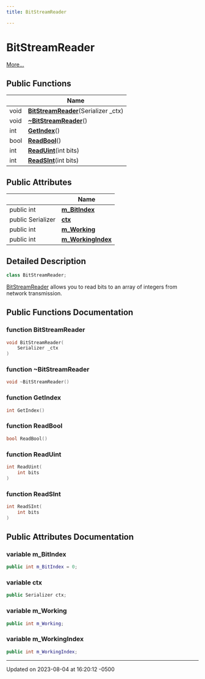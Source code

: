 ```yaml
---
title: BitStreamReader

---
```


# BitStreamReader



 [More...](#detailed-description)

## Public Functions

|                | Name           |
| -------------- | -------------- |
| void | **[BitStreamReader](Classes/class_bit_stream_reader.md#function-bitstreamreader)**(Serializer _ctx) |
| void | **[~BitStreamReader](Classes/class_bit_stream_reader.md#function-~bitstreamreader)**() |
| int | **[GetIndex](Classes/class_bit_stream_reader.md#function-getindex)**() |
| bool | **[ReadBool](Classes/class_bit_stream_reader.md#function-readbool)**() |
| int | **[ReadUint](Classes/class_bit_stream_reader.md#function-readuint)**(int bits) |
| int | **[ReadSInt](Classes/class_bit_stream_reader.md#function-readsint)**(int bits) |

## Public Attributes

|                | Name           |
| -------------- | -------------- |
| public int | **[m_BitIndex](Classes/class_bit_stream_reader.md#variable-m-bitindex)**  |
| public Serializer | **[ctx](Classes/class_bit_stream_reader.md#variable-ctx)**  |
| public int | **[m_Working](Classes/class_bit_stream_reader.md#variable-m-working)**  |
| public int | **[m_WorkingIndex](Classes/class_bit_stream_reader.md#variable-m-workingindex)**  |

## Detailed Description

```cpp
class BitStreamReader;
```


[BitStreamReader](Classes/class_bit_stream_reader.md) allows you to read bits to an array of integers from network transmission. 

## Public Functions Documentation

### function BitStreamReader

```cpp
void BitStreamReader(
    Serializer _ctx
)
```


### function ~BitStreamReader

```cpp
void ~BitStreamReader()
```


### function GetIndex

```cpp
int GetIndex()
```


### function ReadBool

```cpp
bool ReadBool()
```


### function ReadUint

```cpp
int ReadUint(
    int bits
)
```


### function ReadSInt

```cpp
int ReadSInt(
    int bits
)
```


## Public Attributes Documentation

### variable m_BitIndex

```cpp
public int m_BitIndex = 0;
```


### variable ctx

```cpp
public Serializer ctx;
```


### variable m_Working

```cpp
public int m_Working;
```


### variable m_WorkingIndex

```cpp
public int m_WorkingIndex;
```


-------------------------------

Updated on 2023-08-04 at 16:20:12 -0500